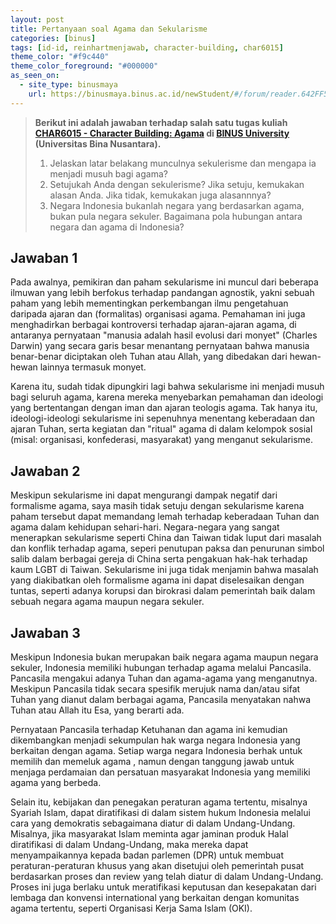 ```yaml
---
layout: post
title: Pertanyaan soal Agama dan Sekularisme
categories: [binus]
tags: [id-id, reinhartmenjawab, character-building, char6015]
theme_color: "#f9c440"
theme_color_foreground: "#000000"
as_seen_on:
  - site_type: binusmaya
    url: https://binusmaya.binus.ac.id/newStudent/#/forum/reader.642FF5EE-632B-4643-A8A1-BC5221DB1CA0?id=1
---
```

> **Berikut ini adalah jawaban terhadap salah satu tugas kuliah [CHAR6015 - Character Building: Agama](https://curriculum.binus.ac.id/course/char6015/) di [BINUS University](https://binus.ac.id) (Universitas Bina Nusantara).**
> 
> 1. Jelaskan latar belakang munculnya sekulerisme dan mengapa ia menjadi musuh bagi agama?
> 2. Setujukah Anda dengan sekulerisme? Jika setuju, kemukakan alasan Anda. Jika tidak, kemukakan juga alasannnya?
> 3. Negara Indonesia bukanlah negara yang berdasarkan agama, bukan pula negara sekuler. Bagaimana pola hubungan antara negara dan agama di Indonesia?

## Jawaban 1
Pada awalnya, pemikiran dan paham sekularisme ini muncul dari beberapa ilmuwan yang lebih berfokus terhadap pandangan agnostik, yakni sebuah paham yang lebih mementingkan perkembangan ilmu pengetahuan daripada ajaran dan (formalitas) organisasi agama. Pemahaman ini juga menghadirkan berbagai kontroversi terhadap ajaran-ajaran agama, di antaranya pernyataan "manusia adalah hasil evolusi dari monyet" (Charles Darwin) yang secara garis besar menantang pernyataan bahwa manusia benar-benar diciptakan oleh Tuhan atau Allah, yang dibedakan dari hewan-hewan lainnya termasuk monyet.

Karena itu, sudah tidak dipungkiri lagi bahwa sekularisme ini menjadi musuh bagi seluruh agama, karena mereka menyebarkan pemahaman dan ideologi yang bertentangan dengan iman dan ajaran teologis agama. Tak hanya itu, ideologi-ideologi sekularisme ini sepenuhnya menentang keberadaan dan ajaran Tuhan, serta kegiatan dan "ritual" agama di dalam kelompok sosial (misal: organisasi, konfederasi, masyarakat) yang menganut sekularisme.

## Jawaban 2
Meskipun sekularisme ini dapat mengurangi dampak negatif dari formalisme agama, saya masih tidak setuju dengan sekularisme karena paham tersebut dapat memandang lemah terhadap keberadaan Tuhan dan agama dalam kehidupan sehari-hari. Negara-negara yang sangat menerapkan sekularisme seperti China dan Taiwan tidak luput dari masalah dan konflik terhadap agama, seperi penutupan paksa dan penurunan simbol salib dalam berbagai gereja di China serta pengakuan hak-hak terhadap kaum LGBT di Taiwan. Sekularisme ini juga tidak menjamin bahwa masalah yang diakibatkan oleh formalisme agama ini dapat diselesaikan dengan tuntas, seperti adanya korupsi dan birokrasi dalam pemerintah baik dalam sebuah negara agama maupun negara sekuler.

## Jawaban 3
Meskipun Indonesia bukan merupakan baik negara agama maupun negara sekuler, Indonesia memiliki hubungan terhadap agama melalui Pancasila. Pancasila mengakui adanya Tuhan dan agama-agama yang menganutnya. Meskipun Pancasila tidak secara spesifik merujuk nama dan/atau sifat Tuhan yang dianut dalam berbagai agama, Pancasila menyatakan nahwa Tuhan atau Allah itu Esa, yang berarti ada.

Pernyataan Pancasila terhadap Ketuhanan dan agama ini kemudian dikembangkan menjadi sekumpulan hak warga negara Indonesia yang berkaitan dengan agama. Setiap warga negara Indonesia berhak untuk memilih dan memeluk agama , namun dengan tanggung jawab untuk menjaga perdamaian dan persatuan masyarakat Indonesia yang memiliki agama yang berbeda.

Selain itu, kebijakan dan penegakan peraturan agama tertentu, misalnya Syariah Islam, dapat diratifikasi di dalam sistem hukum Indonesia melalui cara yang demokratis sebagaimana diatur di dalam Undang-Undang. Misalnya, jika masyarakat Islam meminta agar jaminan produk Halal diratifikasi di dalam Undang-Undang, maka mereka dapat menyampaikannya kepada badan parlemen (DPR) untuk membuat peraturan-peraturan khusus yang akan disetujui oleh pemerintah pusat berdasarkan proses dan review yang telah diatur di dalam Undang-Undang. Proses ini juga berlaku untuk meratifikasi keputusan dan kesepakatan dari lembaga dan konvensi international yang berkaitan dengan komunitas agama tertentu, seperti Organisasi Kerja Sama Islam (OKI).